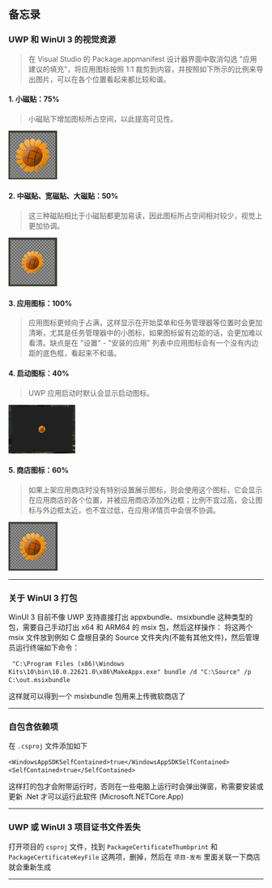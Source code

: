 ## 备忘录

### UWP 和 WinUI 3 的视觉资源

> 在 Visual Studio 的 Package.appmanifest 设计器界面中取消勾选 "应用建议的填充"，将应用图标按照 1:1 裁剪到内容，并按照如下所示的比例来导出图片，可以在各个位置看起来都比较和谐。

#### 1. 小磁贴：75%

> 小磁贴下增加图标所占空间，以此提高可见性。

<div>
<img src="Assets/small.png" height=96>
</div>

#### 2. 中磁贴、宽磁贴、大磁贴：50%

> 这三种磁贴相比于小磁贴都更加易读，因此图标所占空间相对较少，视觉上更加协调。

<div>
<img src="Assets/medium.png" height=96>
</div>

#### 3. 应用图标：100%

> 应用图标更倾向于占满，这样显示在开始菜单和任务管理器等位置时会更加清晰，尤其是任务管理器中的小图标，如果图标留有边距的话，会更加难以看清。缺点是在 "设置" - "安装的应用" 列表中应用图标会有一个没有内边距的底色框，看起来不和谐。

#### 4. 启动图标：40%

> UWP 应用启动时默认会显示启动图标。

<div>
<img src="Assets/splashscreen.png" height=96>
</div>

#### 5. 商店图标：60%

> 如果上架应用商店时没有特别设置展示图标，则会使用这个图标，它会显示在应用商店的各个位置，并被应用商店添加外边框；比例不宜过高，会让图标与外边框太近，也不宜过低，在应用详情页中会很不协调。

<div>
<img src="Assets/store.png" height=96>
</div>

---

### 关于 WinUI 3 打包
WinUI 3 目前不像 UWP 支持直接打出 appxbundle、msixbundle 这种类型的包，需要自己手动打出 x64 和 ARM64 的 msix 包，然后这样操作：
将这两个 msix 文件放到例如 C 盘根目录的 Source 文件夹内(不能有其他文件)，然后管理员运行终端如下命令：

```
 "C:\Program Files (x86)\Windows Kits\10\bin\10.0.22621.0\x86\MakeAppx.exe" bundle /d "C:\Source" /p C:\out.msixbundle
```

这样就可以得到一个 msixbundle 包用来上传微软商店了

---

### 自包含依赖项
在 `.csproj` 文件添加如下

```
<WindowsAppSDKSelfContained>true</WindowsAppSDKSelfContained>
<SelfContained>true</SelfContained>
```

这样打的包才会附带运行时，否则在一些电脑上运行时会弹出弹窗，称需要安装或更新 .Net 才可以运行此软件 (Microsoft.NETCore.App)

---

### UWP 或 WinUI 3 项目证书文件丢失

打开项目的 `csproj` 文件，找到 `PackageCertificateThumbprint` 和 `PackageCertificateKeyFile` 这两项，删掉，然后在 `项目-发布` 里面关联一下商店就会重新生成

---
